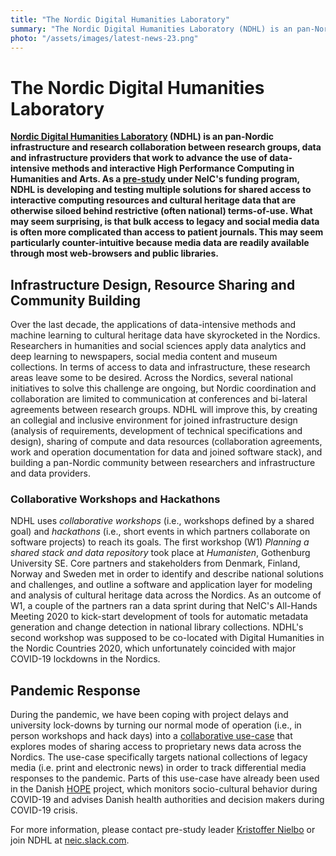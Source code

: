 ```yaml
---
title: "The Nordic Digital Humanities Laboratory"
summary: "The Nordic Digital Humanities Laboratory (NDHL) is an pan-Nordic infrastructure and research collaboration between research groups, data and infrastructure providers that work to advance the use of data-intensive methods and interactive High Performance Computing in Humanities and Arts."
photo: "/assets/images/latest-news-23.png"
---
```


The Nordic Digital Humanities Laboratory
===========================

**[Nordic Digital Humanities Laboratory](
https://centre-for-humanities-computing.github.io/Nordic-Digital-Humanities-Laboratory/) (NDHL) is an pan-Nordic infrastructure and research collaboration between research groups, data and infrastructure providers that work to advance the use of data-intensive methods and interactive High Performance Computing in Humanities and Arts. As a [pre-study](https://neic.no/ndhl/) under NeIC's funding program, NDHL is developing and testing multiple solutions for shared access to interactive computing resources and cultural heritage data that are otherwise siloed behind restrictive (often national) terms-of-use. What may seem surprising, is that bulk access to legacy and social media data is often more complicated than access to patient journals. This may seem particularly counter-intuitive because media data are readily available through most web-browsers and public libraries.**

## Infrastructure Design, Resource Sharing and Community Building ##

Over the last decade, the applications of data-intensive methods and machine learning to cultural heritage data  have skyrocketed in the Nordics. Researchers in humanities and social sciences apply data analytics and deep learning to newspapers, social media content and museum collections. In terms of access to data and infrastructure, these research areas leave some to be desired. Across the Nordics, several national initiatives to solve this challenge are ongoing, but Nordic coordination and collaboration are limited to communication at conferences and bi-lateral agreements between research groups. NDHL will improve this, by creating an collegial and inclusive environment for joined infrastructure design (analysis of requirements, development of technical specifications and design), sharing of compute and data resources (collaboration agreements, work and operation documentation for data and joined software stack), and building a pan-Nordic community between researchers and infrastructure and data providers.

### Collaborative Workshops and Hackathons ###

NDHL uses _collaborative workshops_ (i.e., workshops defined by a shared goal) and _hackathons_ (i.e., short events in which partners collaborate on software projects) to reach its goals. The first workshop (W1) *Planning a shared stack and data repository* took place at *Humanisten*, Gothenburg University SE. Core partners and stakeholders from Denmark, Finland, Norway and Sweden met in order to identify and describe national solutions and challenges, and outline a software and application layer for modeling and analysis of cultural heritage data across the Nordics. As an outcome of W1, a couple of the partners ran a data sprint during that NeIC's All-Hands Meeting 2020 to kick-start development of tools for automatic metadata generation and change detection in national library collections. NDHL's second workshop was supposed to be co-located with Digital Humanities in the Nordic Countries 2020, which unfortunately coincided with major COVID-19 lockdowns in the Nordics.

## Pandemic Response ##

During the pandemic, we have been coping with project delays and university lock-downs by turning our normal mode of operation (i.e., in person workshops and hack days) into a [collaborative use-case](https://centre-for-humanities-computing.github.io/Nordic-Digital-Humanities-Laboratory/pages/resources/) that explores modes of sharing access to proprietary news data across the Nordics. The use-case specifically targets national collections of legacy media (i.e. print and electronic news) in order to track differential media responses to the pandemic. Parts of this use-case have already been used in the Danish [HOPE](https://hope-project.dk/#/) project, which monitors socio-cultural behavior during COVID-19 and advises Danish health authorities and decision makers during COVID-19 crisis.


For more information, please contact pre-study leader [Kristoffer Nielbo](mailto:kln@cas.au.dk?subject=[NDHL]%20newsletter%20request) or join NDHL at [neic.slack.com](neic.slack.com).
